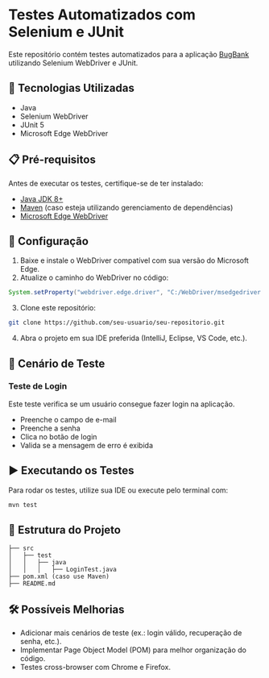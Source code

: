 # Testes Automatizados com Selenium e JUnit

Este repositório contém testes automatizados para a aplicação [BugBank](https://bugbank.netlify.app/) utilizando Selenium WebDriver e JUnit.

## 📌 Tecnologias Utilizadas
- Java
- Selenium WebDriver
- JUnit 5
- Microsoft Edge WebDriver

## 📋 Pré-requisitos
Antes de executar os testes, certifique-se de ter instalado:
- [Java JDK 8+](https://www.oracle.com/java/technologies/javase-downloads.html)
- [Maven](https://maven.apache.org/download.cgi) (caso esteja utilizando gerenciamento de dependências)
- [Microsoft Edge WebDriver](https://developer.microsoft.com/en-us/microsoft-edge/tools/webdriver/)

## 🚀 Configuração
1. Baixe e instale o WebDriver compatível com sua versão do Microsoft Edge.
2. Atualize o caminho do WebDriver no código:
```java
System.setProperty("webdriver.edge.driver", "C:/WebDriver/msedgedriver.exe");
```
3. Clone este repositório:
```bash
git clone https://github.com/seu-usuario/seu-repositorio.git
```
4. Abra o projeto em sua IDE preferida (IntelliJ, Eclipse, VS Code, etc.).

## 🧪 Cenário de Teste
### Teste de Login
Este teste verifica se um usuário consegue fazer login na aplicação.
- Preenche o campo de e-mail
- Preenche a senha
- Clica no botão de login
- Valida se a mensagem de erro é exibida

## ▶️ Executando os Testes
Para rodar os testes, utilize sua IDE ou execute pelo terminal com:
```bash
mvn test
```

## 📄 Estrutura do Projeto
```
├── src
│   ├── test
│   │   ├── java
│   │   │   ├── LoginTest.java
├── pom.xml (caso use Maven)
├── README.md
```

## 🛠 Possíveis Melhorias
- Adicionar mais cenários de teste (ex.: login válido, recuperação de senha, etc.).
- Implementar Page Object Model (POM) para melhor organização do código.
- Testes cross-browser com Chrome e Firefox.
